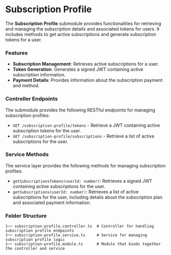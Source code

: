 # Subscription Profile

The **Subscription Profile** submodule provides functionalities for retrieving and managing the subscription details and associated tokens for users. It includes methods to get active subscriptions and generate subscription tokens for a user.

### Features

- **Subscription Management**: Retrieves active subscriptions for a user.
- **Token Generation**: Generates a signed JWT containing active subscription information.
- **Payment Details**: Provides information about the subscription payment and method.

### Controller Endpoints

The submodule provides the following RESTful endpoints for managing subscription profiles:

- `GET /subscription-profile/tokens` - Retrieve a JWT containing active subscription tokens for the user.
- `GET /subscription-profile/subscriptions` - Retrieve a list of active subscriptions for the user.

### Service Methods

The service layer provides the following methods for managing subscription profiles:

- `getSubscriptionsTokens(userId: number)`: Retrieves a signed JWT containing active subscriptions for the user.
- `getSubscriptions(userId: number)`: Retrieves a list of active subscriptions for the user, including details about the subscription plan and associated payment information.

### Folder Structure

```plaintext
├── subscription-profile.controller.ts  # Controller for handling subscription profile endpoints
├── subscription-profile.service.ts     # Service for managing subscription profile logic
├── subscription-profile.module.ts      # Module that binds together the controller and service
```
